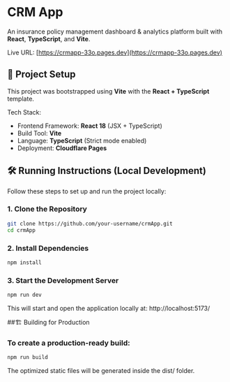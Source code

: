 # CRM App

An insurance policy management dashboard & analytics platform built with **React**, **TypeScript**, and **Vite**.

Live URL: [https://crmapp-33o.pages.dev](https://crmapp-33o.pages.dev)

## 🚀 Project Setup

This project was bootstrapped using **Vite** with the **React + TypeScript** template.

Tech Stack:

-   Frontend Framework: **React 18** (JSX + TypeScript)
-   Build Tool: **Vite**
-   Language: **TypeScript** (Strict mode enabled)
-   Deployment: **Cloudflare Pages**

## 🛠 Running Instructions (Local Development)

Follow these steps to set up and run the project locally:

### 1. Clone the Repository

```bash
git clone https://github.com/your-username/crmApp.git
cd crmApp
```

### 2. Install Dependencies

```bash
npm install
```

### 3. Start the Development Server

```bash
npm run dev
```

This will start and open the application locally at: http://localhost:5173/

##🏗 Building for Production

### To create a production-ready build:

```bash
npm run build
```

The optimized static files will be generated inside the dist/ folder.
